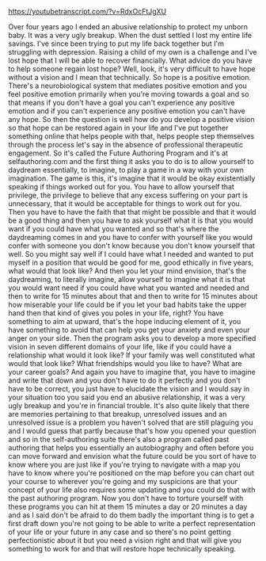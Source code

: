 https://youtubetranscript.com/?v=RdxOcFtJgXU

 Over four years ago I ended an abusive relationship to protect my unborn baby. It was a very ugly breakup. When the dust settled I lost my entire life savings. I've since been trying to put my life back together but I'm struggling with depression. Raising a child of my own is a challenge and I've lost hope that I will be able to recover financially. What advice do you have to help someone regain lost hope? Well, look, it's very difficult to have hope without a vision and I mean that technically. So hope is a positive emotion. There's a neurobiological system that mediates positive emotion and you feel positive emotion primarily when you're moving towards a goal and so that means if you don't have a goal you can't experience any positive emotion and if you can't experience any positive emotion you can't have any hope. So then the question is well how do you develop a positive vision so that hope can be restored again in your life and I've put together something online that helps people with that, helps people step themselves through the process let's say in the absence of professional therapeutic engagement. So it's called the Future Authoring Program and it's at selfauthoring.com and the first thing it asks you to do is to allow yourself to daydream essentially, to imagine, to play a game in a way with your own imagination. The game is this, it's imagine that it would be okay existentially speaking if things worked out for you. You have to allow yourself that privilege, the privilege to believe that any excess suffering on your part is unnecessary, that it would be acceptable for things to work out for you. Then you have to have the faith that that might be possible and that it would be a good thing and then you have to ask yourself what it is that you would want if you could have what you wanted and so that's where the daydreaming comes in and you have to confer with yourself like you would confer with someone you don't know because you don't know yourself that well. So you might say well if I could have what I needed and wanted to put myself in a position that would be good for me, good ethically in five years, what would that look like? And then you let your mind envision, that's the daydreaming, to literally imagine, allow yourself to imagine what it is that you would want need if you could have what you wanted and needed and then to write for 15 minutes about that and then to write for 15 minutes about how miserable your life could be if you let your bad habits take the upper hand then that kind of gives you poles in your life, right? You have something to aim at upward, that's the hope inducing element of it, you have something to avoid that can help you get your anxiety and even your anger on your side. Then the program asks you to develop a more specified vision in seven different domains of your life, like if you could have a relationship what would it look like? If your family was well constituted what would that look like? What friendships would you like to have? What are your career goals? And again you have to imagine that, you have to imagine and write that down and you don't have to do it perfectly and you don't have to be correct, you just have to elucidate the vision and I would say in your situation too you said you end an abusive relationship, it was a very ugly breakup and you're in financial trouble. It's also quite likely that there are memories pertaining to that breakup, unresolved issues and an unresolved issue is a problem you haven't solved that are still plaguing you and I would guess that partly because that's how you opened your question and so in the self-authoring suite there's also a program called past authoring that helps you essentially an autobiography and often before you can move forward and envision what the future could be you sort of have to know where you are just like if you're trying to navigate with a map you have to know where you're positioned on the map before you can chart out your course to wherever you're going and my suspicions are that your concept of your life also requires some updating and you could do that with the past authoring program. Now you don't have to torture yourself with these programs you can hit at them 15 minutes a day or 20 minutes a day and as I said don't be afraid to do them badly the important thing is to get a first draft down you're not going to be able to write a perfect representation of your life or your future in any case and so there's no point getting perfectionistic about it but you need a vision right and that will give you something to work for and that will restore hope technically speaking.